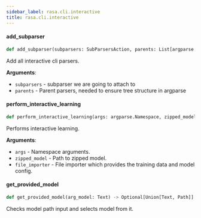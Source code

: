 ```yaml
---
sidebar_label: rasa.cli.interactive
title: rasa.cli.interactive
---
```

#### add\_subparser

```python
def add_subparser(subparsers: SubParsersAction, parents: List[argparse.ArgumentParser]) -> None
```

Add all interactive cli parsers.

**Arguments**:

- `subparsers` - subparser we are going to attach to
- `parents` - Parent parsers, needed to ensure tree structure in argparse

#### perform\_interactive\_learning

```python
def perform_interactive_learning(args: argparse.Namespace, zipped_model: Union[Text, "Path"], file_importer: TrainingDataImporter) -> None
```

Performs interactive learning.

**Arguments**:

- `args` - Namespace arguments.
- `zipped_model` - Path to zipped model.
- `file_importer` - File importer which provides the training data and model config.

#### get\_provided\_model

```python
def get_provided_model(arg_model: Text) -> Optional[Union[Text, Path]]
```

Checks model path input and selects model from it.


